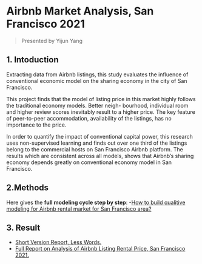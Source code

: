 # Airbnb Market Analysis, San Francisco 2021
> Presented by Yijun Yang

## 1. Intoduction
Extracting data from Airbnb listings, this study evaluates the influence of conventional economic
model on the sharing economy in the city of San Francisco. 

This project finds that the model
of listing price in this market highly follows the traditional economy models. Better neigh-
bourhood, individual room and higher review scores inevitably result to a higher price. The
key feature of peer-to-peer accommodation, availability of the listings, has no importance to
the price. 

In order to quantify the impact of conventional capital power, this research uses
non-supervised learning and finds out over one third of the listings belong to the commercial
hosts on San Francisco Airbnb platform. The results which are consistent across all models,
shows that Airbnb’s sharing economy depends greatly on conventional economy model in
San Francisco.

## 2.Methods
Here gives the **full modeling cycle step by step**:
-[How to build qualitive modeling for Airbnb rental market for San Francisco area?](./airbnb_sf_2021.R)

## 3. Result
- [Short Version Report, Less Words.](./short_SF_Airbnb.pdf)
- [Full Report on Analysis of Airbnb Listing Rental Price, San Francisco 2021.](./SF_Airbnb.pdf)

